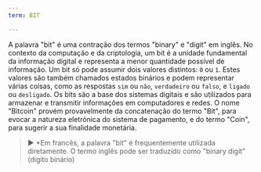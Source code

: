 ```yaml
---
term: BIT

---
```

A palavra "bit" é uma contração dos termos "binary" e "digit" em inglês. No contexto da computação e da criptologia, um bit é a unidade fundamental da informação digital e representa a menor quantidade possível de informação. Um bit só pode assumir dois valores distintos: `0` ou `1`. Estes valores são também chamados estados binários e podem representar várias coisas, como as respostas `sim` ou `não`, `verdadeiro` ou `falso`, e `ligado` ou `desligado`. Os bits são a base dos sistemas digitais e são utilizados para armazenar e transmitir informações em computadores e redes. O nome "Bitcoin" provém provavelmente da concatenação do termo "Bit", para evocar a natureza eletrónica do sistema de pagamento, e do termo "Coin", para sugerir a sua finalidade monetária.

> ► *Em francês, a palavra "bit" é frequentemente utilizada diretamente. O termo inglês pode ser traduzido como "binary digit" (dígito binário)